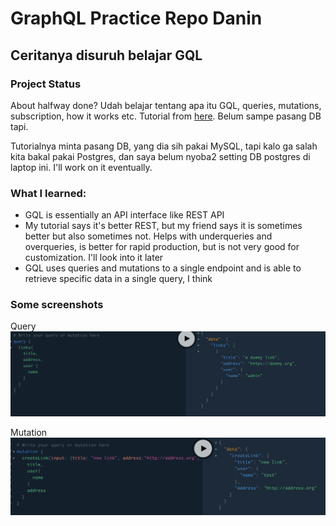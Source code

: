 # GraphQL Practice Repo Danin

## Ceritanya disuruh belajar GQL

### Project Status

About halfway done? Udah belajar tentang apa itu GQL, queries, mutations, subscription, how it works etc. Tutorial from [here](https://www.howtographql.com/graphql-go/0-introduction/). Belum sampe pasang DB tapi.

Tutorialnya minta pasang DB, yang dia sih pakai MySQL, tapi kalo ga salah kita bakal pakai Postgres, dan saya belum nyoba2 setting DB postgres di laptop ini. I'll work on it eventually.

### What I learned:

- GQL is essentially an API interface like REST API
- My tutorial says it's better REST, but my friend says it is sometimes better but also sometimes not. Helps with underqueries and overqueries, is better for rapid production, but is not very good for customization. I'll look into it later
- GQL uses queries and mutations to a single endpoint and is able to retrieve specific data in a single query, I think

### Some screenshots

Query
![query](images/query.png)

Mutation
![mutation](images/mutation.png)
